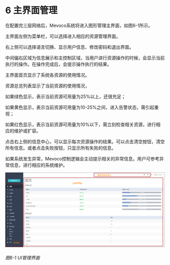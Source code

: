 # 6 主界面管理

在配置完三层网络后，Mevoco系统将进入图形管理主界面，如图6-1所示。

主界面左侧为菜单栏，可以选择进入相应的资源管理界面。

右上侧可以选择语言切换、显示用户信息、修改密码和退出界面。

中间偏右区域为信息展示和主控制区域，当用户进行资源操作的时候，会显示当前执行的操作。在操作完成后，会提示操作执行的结果。

主界面首页显示了系统各资源的使用情况。

资源总览列表显示了当前资源的使用情况，

如果绿色显示，表示当前资源可用量为25%以上，还很充足；

如果黄色显示，表示当前资源可用量为10-25%之间，进入告警状态，需引起重视；

如果红色显示，表示当前资源可用量为10%以下，需立刻检查相关资源，进行相应的维护或扩容。

点击右上侧的信息中心，可以显示每次资源操作的结果。可以点击清空按钮，清空所有信息。或者点击失败按钮，只显示所有失败的信息。

如果系统发生异常，Mevoco控制逻辑会主动提示相关的异常信息。用户可参考异常信息，进行相应的系统维护。

![png](../images/6-1.png "图6-1 UI管理界面")
###### 图6-1 UI管理界面   


